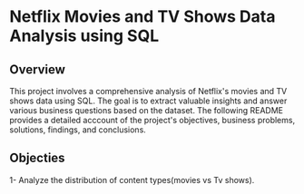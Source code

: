 # Netflix Movies and TV Shows Data Analysis using SQL

## Overview
This project involves a comprehensive analysis of Netflix's movies and TV shows data using SQL. The goal is to extract valuable insights and answer various business questions based on the dataset. The following README provides a detailed acccount of the project's objectives, business problems, solutions, findings, and conclusions.

## Objecties
1- Analyze the distribution of content types(movies vs Tv shows).
